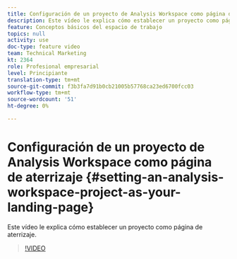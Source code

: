 ```yaml
---
title: Configuración de un proyecto de Analysis Workspace como página de aterrizaje
description: Este vídeo le explica cómo establecer un proyecto como página de aterrizaje.
feature: Conceptos básicos del espacio de trabajo
topics: null
activity: use
doc-type: feature video
team: Technical Marketing
kt: 2364
role: Profesional empresarial
level: Principiante
translation-type: tm+mt
source-git-commit: f3b3fa7d91b0cb21005b57768ca23ed6700fcc03
workflow-type: tm+mt
source-wordcount: '51'
ht-degree: 0%

---
```



# Configuración de un proyecto de Analysis Workspace como página de aterrizaje {#setting-an-analysis-workspace-project-as-your-landing-page}

Este vídeo le explica cómo establecer un proyecto como página de aterrizaje.

>[!VIDEO](https://video.tv.adobe.com/v/25460/?quality=12)
